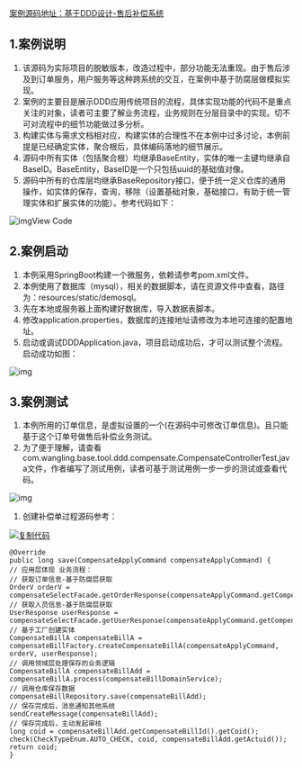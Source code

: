 [案例源码地址：基于DDD设计-售后补偿系统](https://github.com/wuya11/ddd_demo)



## 1.案例说明

1. 该源码为实际项目的脱敏版本，改造过程中，部分功能无法重现。由于售后涉及到订单服务，用户服务等这种跨系统的交互，在案例中基于防腐层做模拟实现。
2. 案例的主要目是展示DDD应用传统项目的流程，具体实现功能的代码不是重点关注的对象，读者可主要了解业务流程，业务规则在分层目录中的实现。切不可对流程中的细节功能做过多分析。
3. 构建实体与需求文档相对应，构建实体的合理性不在本例中过多讨论，本例前提是已经确定实体，聚合根后，具体编码落地的细节展示。
4. 源码中所有实体（包括聚合根）均继承BaseEntity，实体的唯一主键均继承自BaseID。BaseEntity，BaseID是一个只包括uuid的基础值对像。
5. 源码中所有的仓库层均继承BaseRepository接口，便于统一定义仓库的通用操作，如实体的保存，查询，移除（设置基础对象，基础接口，有助于统一管理实体和扩展实体的功能）。参考代码如下：

![img](https://images.cnblogs.com/OutliningIndicators/ContractedBlock.gif)View Code



## 2.案例启动

1. 本例采用SpringBoot构建一个微服务，依赖请参考pom.xml文件。
2. 本例使用了数据库（mysql），相关的数据脚本，请在资源文件中查看，路径为：resources/static/demosql。
3. 先在本地或服务器上面构建好数据库，导入数据表脚本。
4. 修改application.properties，数据库的连接地址请修改为本地可连接的配置地址。
5. 启动或调试DDDApplication.java，项目启动成功后，才可以测试整个流程。启动成功如图：

![img](C:/Users/RMD-JX/Documents/%E7%9F%A5%E8%AF%86%E7%AE%A1%E7%90%86/DDD%E6%A1%88%E4%BE%8B/DDD%E9%A2%86%E5%9F%9F%E9%A9%B1%E5%8A%A8%E8%AE%BE%E8%AE%A1-%E6%A1%88%E4%BE%8B-%E6%BA%90%E7%A0%81%E8%AF%B4%E6%98%8E-%E2%85%A4.assets/626790-20211101104424965-1436099082.png)



## 3.案例测试

1. 本例所用的订单信息，是虚拟设置的一个(在源码中可修改订单信息)。且只能基于这个订单号做售后补偿业务测试。
2. 为了便于理解，请查看com.wangling.base.tool.ddd.compensate.CompensateControllerTest.java文件，作者编写了测试用例，读者可基于测试用例一步一步的测试或查看代码。

![img](C:/Users/RMD-JX/Documents/%E7%9F%A5%E8%AF%86%E7%AE%A1%E7%90%86/DDD%E6%A1%88%E4%BE%8B/DDD%E9%A2%86%E5%9F%9F%E9%A9%B1%E5%8A%A8%E8%AE%BE%E8%AE%A1-%E6%A1%88%E4%BE%8B-%E6%BA%90%E7%A0%81%E8%AF%B4%E6%98%8E-%E2%85%A4.assets/626790-20211101104501000-956666851.png)

1. 创建补偿单过程源码参考：

[![复制代码](https://common.cnblogs.com/images/copycode.gif)](javascript:void(0);)

```
@Override
public long save(CompensateApplyCommand compensateApplyCommand) {
// 应用层体现 业务流程：
// 获取订单信息-基于防腐层获取
OrderV orderV = compensateSelectFacade.getOrderResponse(compensateApplyCommand.getCompensateBillCommand().getSubOid());
// 获取人员信息-基于防腐层获取
UserResponse userResponse = compensateSelectFacade.getUserResponse(compensateApplyCommand.getCompensateBillCommand().getActuid());
// 基于工厂创建实体
CompensateBillA compensateBillA = compensateBillFactory.createCompensateBillA(compensateApplyCommand, orderV, userResponse);
// 调用领域层处理保存的业务逻辑
CompensateBillA compensateBillAdd = compensateBillA.process(compensateBillDomainService);
// 调用仓库保存数据
compensateBillRepository.save(compensateBillAdd);
// 保存完成后，消息通知其他系统
sendCreateMessage(compensateBillAdd);
// 保存完成后，主动发起审核
long coid = compensateBillAdd.getCompensateBillId().getCoid();
check(CheckTypeEnum.AUTO_CHECK, coid, compensateBillAdd.getActuid());
return coid;
}
```

